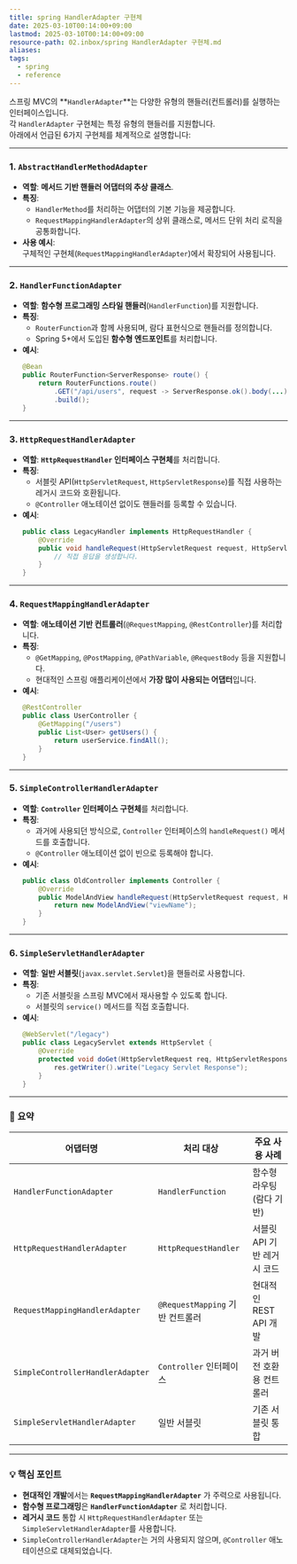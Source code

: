 ```yaml
---
title: spring HandlerAdapter 구현체
date: 2025-03-10T00:14:00+09:00
lastmod: 2025-03-10T00:14:00+09:00
resource-path: 02.inbox/spring HandlerAdapter 구현체.md
aliases: 
tags:
  - spring
  - reference
---
```

스프링 MVC의 **`HandlerAdapter`**는 다양한 유형의 핸들러(컨트롤러)를 실행하는 인터페이스입니다.  
각 `HandlerAdapter` 구현체는 특정 유형의 핸들러를 지원합니다.  
아래에서 언급된 6가지 구현체를 체계적으로 설명합니다:

---

### 1. **`AbstractHandlerMethodAdapter`**
- **역할**: **메서드 기반 핸들러 어댑터의 추상 클래스**.
- **특징**:
  - `HandlerMethod`를 처리하는 어댑터의 기본 기능을 제공합니다.
  - `RequestMappingHandlerAdapter`의 상위 클래스로, 메서드 단위 처리 로직을 공통화합니다.
- **사용 예시**:  
  구체적인 구현체(`RequestMappingHandlerAdapter`)에서 확장되어 사용됩니다.

---

### 2. **`HandlerFunctionAdapter`**
- **역할**: **함수형 프로그래밍 스타일 핸들러**(`HandlerFunction`)를 지원합니다.
- **특징**:
  - `RouterFunction`과 함께 사용되며, 람다 표현식으로 핸들러를 정의합니다.
  - Spring 5+에서 도입된 **함수형 엔드포인트**를 처리합니다.
- **예시**:
  ```java
  @Bean
  public RouterFunction<ServerResponse> route() {
      return RouterFunctions.route()
          .GET("/api/users", request -> ServerResponse.ok().body(...))
          .build();
  }
  ```

---

### 3. **`HttpRequestHandlerAdapter`**
- **역할**: **`HttpRequestHandler` 인터페이스 구현체**를 처리합니다.
- **특징**:
  - 서블릿 API(`HttpServletRequest`, `HttpServletResponse`)를 직접 사용하는 레거시 코드와 호환됩니다.
  - `@Controller` 애노테이션 없이도 핸들러를 등록할 수 있습니다.
- **예시**:
  ```java
  public class LegacyHandler implements HttpRequestHandler {
      @Override
      public void handleRequest(HttpServletRequest request, HttpServletResponse response) {
          // 직접 응답을 생성합니다.
      }
  }
  ```

---

### 4. **`RequestMappingHandlerAdapter`**
- **역할**: **애노테이션 기반 컨트롤러**(`@RequestMapping`, `@RestController`)를 처리합니다.
- **특징**:
  - `@GetMapping`, `@PostMapping`, `@PathVariable`, `@RequestBody` 등을 지원합니다.
  - 현대적인 스프링 애플리케이션에서 **가장 많이 사용되는 어댑터**입니다.
- **예시**:
  ```java
  @RestController
  public class UserController {
      @GetMapping("/users")
      public List<User> getUsers() {
          return userService.findAll();
      }
  }
  ```

---

### 5. **`SimpleControllerHandlerAdapter`**
- **역할**: **`Controller` 인터페이스 구현체**를 처리합니다.
- **특징**:
  - 과거에 사용되던 방식으로, `Controller` 인터페이스의 `handleRequest()` 메서드를 호출합니다.
  - `@Controller` 애노테이션 없이 빈으로 등록해야 합니다.
- **예시**:
  ```java
  public class OldController implements Controller {
      @Override
      public ModelAndView handleRequest(HttpServletRequest request, HttpServletResponse response) {
          return new ModelAndView("viewName");
      }
  }
  ```

---

### 6. **`SimpleServletHandlerAdapter`**
- **역할**: **일반 서블릿**(`javax.servlet.Servlet`)을 핸들러로 사용합니다.
- **특징**:
  - 기존 서블릿을 스프링 MVC에서 재사용할 수 있도록 합니다.
  - 서블릿의 `service()` 메서드를 직접 호출합니다.
- **예시**:
  ```java
  @WebServlet("/legacy")
  public class LegacyServlet extends HttpServlet {
      @Override
      protected void doGet(HttpServletRequest req, HttpServletResponse res) {
          res.getWriter().write("Legacy Servlet Response");
      }
  }
  ```

---

### 📌 **요약**
| 어댑터명                          | 처리 대상                          | 주요 사용 사례                          |
|-----------------------------------|-----------------------------------|----------------------------------------|
| `HandlerFunctionAdapter`          | `HandlerFunction`                 | 함수형 라우팅(람다 기반)               |
| `HttpRequestHandlerAdapter`       | `HttpRequestHandler`              | 서블릿 API 기반 레거시 코드            |
| `RequestMappingHandlerAdapter`    | `@RequestMapping` 기반 컨트롤러   | 현대적인 REST API 개발                 |
| `SimpleControllerHandlerAdapter`  | `Controller` 인터페이스           | 과거 버전 호환용 컨트롤러              |
| `SimpleServletHandlerAdapter`     | 일반 서블릿                       | 기존 서블릿 통합                       |

---

### 💡 **핵심 포인트**
- **현대적인 개발**에서는 **`RequestMappingHandlerAdapter`** 가 주력으로 사용됩니다.
- **함수형 프로그래밍**은 **`HandlerFunctionAdapter`** 로 처리합니다.
- **레거시 코드** 통합 시 `HttpRequestHandlerAdapter` 또는 `SimpleServletHandlerAdapter`를 사용합니다.
- `SimpleControllerHandlerAdapter`는 거의 사용되지 않으며, `@Controller` 애노테이션으로 대체되었습니다.